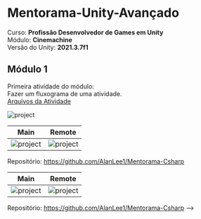 # Mentorama-Unity-Avançado

Curso: **Profissão Desenvolvedor de Games em Unity**<br/>
Módulo: **Cinemachine**<br/>
Versão do Unity: **2021.3.7f1**<br/>


## Módulo 1

Primeira atividade do módulo:<br/>
Fazer um fluxograma de uma atividade.<br/>
[Arquivos da Atividade]( )

<img src="/Files/Module1/Atividade.PNG" alt="project"/>

| Main | Remote |
| :----: | :----: |
| <img src="/Files/Module11/Main.PNG" alt="project"/> | <img src="/Files/Module11/Remote.PNG" alt="project"/> |

Repositório: https://github.com/AlanLee1/Mentorama-Csharp


| Main | Remote |
| :----: | :----: |
| <img src="/Files/Module11/Main.PNG" alt="project"/> | <img src="/Files/Module11/Remote.PNG" alt="project"/> |

Repositório: https://github.com/AlanLee1/Mentorama-Csharp
-->
